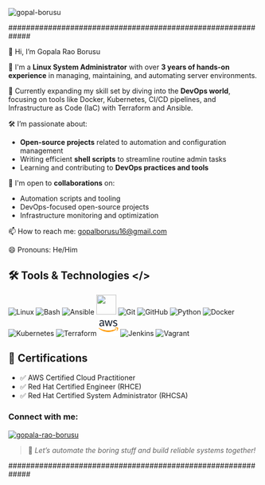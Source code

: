 <p align="left"> <img src="https://komarev.com/ghpvc/?username=gopal-borusu&label=Profile%20views&color=0e75b6&style=flat" alt="gopal-borusu" /> </p>

#############################################################


👋 Hi, I’m Gopala Rao Borusu

🔧 I'm a **Linux System Administrator** with over **3 years of hands-on experience** in managing, maintaining, and automating server environments.

🚀 Currently expanding my skill set by diving into the **DevOps world**, focusing on tools like Docker, Kubernetes, CI/CD pipelines, and Infrastructure as Code (IaC) with Terraform and Ansible.

🛠️ I’m passionate about:
- **Open-source projects** related to automation and configuration management
- Writing efficient **shell scripts** to streamline routine admin tasks
- Learning and contributing to **DevOps practices and tools**

🤝 I'm open to **collaborations** on:
- Automation scripts and tooling
- DevOps-focused open-source projects
- Infrastructure monitoring and optimization

📫 How to reach me: gopalborusu16@gmail.com

😄 Pronouns: He/Him



## 🛠️ Tools & Technologies </>

<p align="left">
  <!-- Linux -->
  <img src="https://cdn.jsdelivr.net/gh/devicons/devicon/icons/linux/linux-original.svg" width="40" alt="Linux" />

  <!-- Bash -->
  <img src="https://cdn.jsdelivr.net/gh/devicons/devicon/icons/bash/bash-original.svg" width="40" alt="Bash" />

  <!-- Ansible -->
  <img src="https://cdn.jsdelivr.net/gh/devicons/devicon/icons/ansible/ansible-original.svg" width="40" alt="Ansible" />

  <!-- Veritas Cluster Server -->
  <img src="https://www.logo.wine/a/logo/Veritas_Technologies/Veritas_Technologies-Logo.wine.svg" width="40" height="40" />

  <!-- Git -->
  <img src="https://cdn.jsdelivr.net/gh/devicons/devicon/icons/git/git-original.svg" width="40" alt="Git" />

  <!-- GitHub -->
  <img src="https://cdn.jsdelivr.net/gh/devicons/devicon/icons/github/github-original.svg" width="40" alt="GitHub" />

  <!-- Python -->
  <img src="https://cdn.jsdelivr.net/gh/devicons/devicon/icons/python/python-original.svg" width="40" alt="Python" />

  <!-- Docker -->
  <img src="https://cdn.jsdelivr.net/gh/devicons/devicon/icons/docker/docker-original.svg" width="40" alt="Docker" />

  <!-- Kubernetes -->
  <img src="https://cdn.jsdelivr.net/gh/devicons/devicon/icons/kubernetes/kubernetes-plain.svg" width="40" alt="Kubernetes" />

  <!-- Terraform -->
  <img src="https://cdn.jsdelivr.net/gh/devicons/devicon/icons/terraform/terraform-original.svg" width="40" alt="Terraform" />

  <!-- AWS with white background -->
  <img src="https://raw.githubusercontent.com/devicons/devicon/master/icons/amazonwebservices/amazonwebservices-original-wordmark.svg" alt="aws" width="40" height="40" />

  <!-- Jenkins -->
  <img src="https://cdn.jsdelivr.net/gh/devicons/devicon/icons/jenkins/jenkins-original.svg" width="40" alt="Jenkins" />

  <!-- Vagrant -->
  <img src="https://cdn.jsdelivr.net/gh/devicons/devicon/icons/vagrant/vagrant-original.svg" width="40" alt="Vagrant" />
</p>


## 📜 Certifications

- ✅ AWS Certified Cloud Practitioner
- ✅ Red Hat Certified Engineer (RHCE)
- ✅ Red Hat Certified System Administrator (RHCSA)
  

<h3 align="left">Connect with me:</h3>
<p align="left">
<a href="https://linkedin.com/in/gopala-rao-borusu" target="blank"><img align="center" src="https://raw.githubusercontent.com/rahuldkjain/github-profile-readme-generator/master/src/images/icons/Social/linked-in-alt.svg" alt="gopala-rao-borusu" height="30" width="40" /></a>
</p>


> 🌟 _Let’s automate the boring stuff and build reliable systems together!_

#############################################################

<!---
gopal-borusu/gopal-borusu is a ✨ special ✨ repository because its `README.md` (this file) appears on your GitHub profile.
You can click the Preview link to take a look at your changes.
--->
